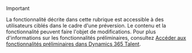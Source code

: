 > [!IMPORTANT]
> La fonctionnalité décrite dans cette rubrique est accessible à des utilisateurs ciblés dans le cadre d'une préversion. Le contenu et la fonctionnalité peuvent faire l'objet de modifications. Pour plus d'informations sur les fonctionnalités préliminaires, consultez [Accéder aux fonctionnalités préliminaires dans Dynamics 365 Talent](../access-preview-feature.md).
